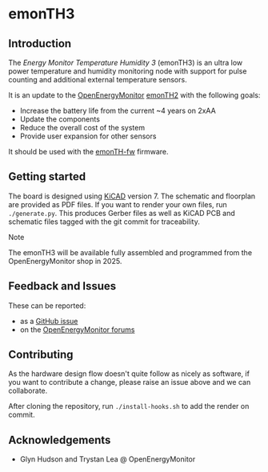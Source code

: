 # emonTH3

## Introduction

The _Energy Monitor Temperature Humidity 3_ (emonTH3) is an ultra low power temperature and humidity monitoring node with support for pulse counting and additional external temperature sensors.

It is an update to the [OpenEnergyMonitor](https://openenergymonitor.org) [emonTH2](https://docs.openenergymonitor.org/emonth2/index.html) with the following goals:

- Increase the battery life from the current ~4 years on 2xAA
- Update the components
- Reduce the overall cost of the system
- Provide user expansion for other sensors

It should be used with the [emonTH-fw](https://github.com/awjlogan/emonTH-fw) firmware.

## Getting started

The board is designed using [KiCAD](https://www.kicad.org) version 7. The schematic and floorplan are provided as PDF files. If you want to render your own files, run `./generate.py`. This produces Gerber files as well as KiCAD PCB and schematic files tagged with the git commit for traceability.

> [!NOTE]
> The emonTH3 will be available fully assembled and programmed from the OpenEnergyMonitor shop in 2025.

## Feedback and Issues

These can be reported:

- as a [GitHub issue](https://github.com/awjlogan/emonTH3/issues)
- on the [OpenEnergyMonitor forums](https://community.openenergymonitor.org/)

## Contributing

As the hardware design flow doesn't quite follow as nicely as software, if you want to contribute a change, please raise an issue above and we can collaborate.

After cloning the repository, run `./install-hooks.sh` to add the render on commit.

## Acknowledgements

- Glyn Hudson and Trystan Lea @ OpenEnergyMonitor



